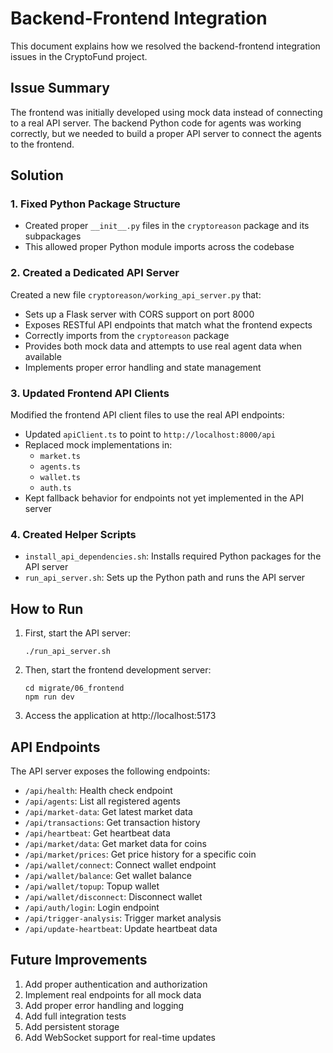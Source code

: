 # Backend-Frontend Integration

This document explains how we resolved the backend-frontend integration issues in the CryptoFund project.

## Issue Summary

The frontend was initially developed using mock data instead of connecting to a real API server. The backend Python code for agents was working correctly, but we needed to build a proper API server to connect the agents to the frontend.

## Solution

### 1. Fixed Python Package Structure

- Created proper `__init__.py` files in the `cryptoreason` package and its subpackages
- This allowed proper Python module imports across the codebase

### 2. Created a Dedicated API Server

Created a new file `cryptoreason/working_api_server.py` that:

- Sets up a Flask server with CORS support on port 8000
- Exposes RESTful API endpoints that match what the frontend expects
- Correctly imports from the `cryptoreason` package
- Provides both mock data and attempts to use real agent data when available
- Implements proper error handling and state management

### 3. Updated Frontend API Clients

Modified the frontend API client files to use the real API endpoints:

- Updated `apiClient.ts` to point to `http://localhost:8000/api`
- Replaced mock implementations in:
  - `market.ts`
  - `agents.ts`
  - `wallet.ts`
  - `auth.ts`
- Kept fallback behavior for endpoints not yet implemented in the API server

### 4. Created Helper Scripts

- `install_api_dependencies.sh`: Installs required Python packages for the API server
- `run_api_server.sh`: Sets up the Python path and runs the API server

## How to Run

1. First, start the API server:
   ```
   ./run_api_server.sh
   ```

2. Then, start the frontend development server:
   ```
   cd migrate/06_frontend
   npm run dev
   ```

3. Access the application at http://localhost:5173

## API Endpoints

The API server exposes the following endpoints:

- `/api/health`: Health check endpoint
- `/api/agents`: List all registered agents
- `/api/market-data`: Get latest market data
- `/api/transactions`: Get transaction history
- `/api/heartbeat`: Get heartbeat data
- `/api/market/data`: Get market data for coins
- `/api/market/prices`: Get price history for a specific coin
- `/api/wallet/connect`: Connect wallet endpoint
- `/api/wallet/balance`: Get wallet balance
- `/api/wallet/topup`: Topup wallet
- `/api/wallet/disconnect`: Disconnect wallet
- `/api/auth/login`: Login endpoint
- `/api/trigger-analysis`: Trigger market analysis
- `/api/update-heartbeat`: Update heartbeat data

## Future Improvements

1. Add proper authentication and authorization
2. Implement real endpoints for all mock data
3. Add proper error handling and logging
4. Add full integration tests
5. Add persistent storage
6. Add WebSocket support for real-time updates 